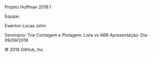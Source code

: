 Projeto Huffman 2019.1 

Equipe:

Ewerton
Lucas
John

Seminário: Trie
Contagem e Plotagem: Lista vs ABB
Apresentação: Dia: 09/09/2019 


© 2019 GitHub, Inc.
